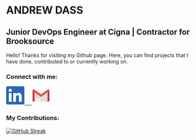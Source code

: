 # ANDREW DASS
## Junior DevOps Engineer at Cigna | Contractor for Brooksource
Hello! Thanks for visiting my Github page. Here, you can find projects that I have done, contributed to or currently working on.

### Connect with me:                                             
<a href="https://www.linkedin.com/in/andrewdass/">
        <img style="float: center;" src=Linkedin-logoicon.png width=50 height=50> &nbsp &nbsp
      	</a>
        
<a href="mailto:dassandrew3@gmail.com?body = Message">
         <img alt="Mail" src="Mail.png"
         width=50" height="50">
      </a>
                                               
                                               

### My Contributions:
[![GitHub Streak](http://github-readme-streak-stats.herokuapp.com?user=AndrewDass1)](https://git.io/streak-stats)


